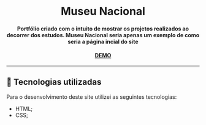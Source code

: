 <h1 align="center">
  <br>Museu Nacional
</h1>

<h4 align="center">
  Portfólio criado com o intuito de mostrar os projetos realizados ao decorrer dos estudos.
  Museu Nacional seria apenas um exemplo de como seria a página incial do site
</h4>

<h4 align="center"><a href="https://arturneri.github.io/Museu-Nacional-./">DEMO</a></h4>

---

## 💼 Tecnologias utilizadas

Para o desenvolvimento deste site utilizei as seguintes tecnologias:

- HTML;
- CSS;


